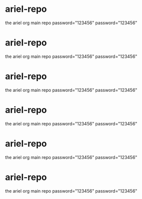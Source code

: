 # ariel-repo
the ariel org main repo
password="123456"
password="123456"


# ariel-repo
the ariel org main repo
password="123456"
password="123456"

# ariel-repo
the ariel org main repo
password="123456"
password="123456"


# ariel-repo
the ariel org main repo
password="123456"
password="123456"
# ariel-repo
the ariel org main repo
password="123456"
password="123456"


# ariel-repo
the ariel org main repo
password="123456"
password="123456"
